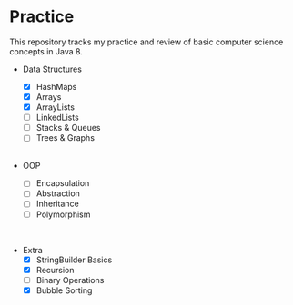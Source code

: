 # Practice

This repository tracks my practice and review of basic computer science concepts in Java 8.

* Data Structures
  - [x] HashMaps
  - [x] Arrays
  - [x] ArrayLists
  - [ ] LinkedLists
  - [ ] Stacks & Queues
  - [ ] Trees & Graphs
  
  <br />
  
* OOP
  - [ ] Encapsulation
  - [ ] Abstraction
  - [ ] Inheritance
  - [ ] Polymorphism

<br />

* Extra
  - [x] StringBuilder Basics
  - [x] Recursion
  - [ ] Binary Operations
  - [x] Bubble Sorting
